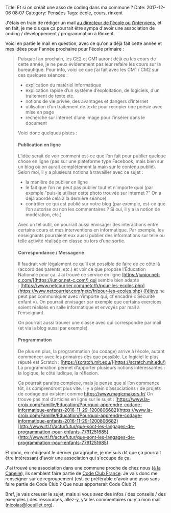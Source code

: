 Title: Et si on créait une asso de coding dans ma commune ?
Date: 2017-12-06 08:07
Category: Pensées
Tags: école, cours, rinxent

J'étais en train de rédiger un mail [au directeur de l'école où j'interviens]({filename}cours-dinformatique-en-ecole-primaire.md), et en fait, je me dis que ça pourrait être sympa d'avoir une association de coding / développement / programmation à Rinxent.

Voici en partie le mail en question, avec ce qu'on a déjà fait cette année et mes idées pour l'année prochaine pour l'école primaire :

> Puisque l’an prochain, les CE2 et CM1 auront déjà eu les cours de cette année, je ne peux évidemment pas leur refaire les cours sur la bureautique.
> Pour info, voici ce que j’ai fait avec les CM1 / CM2 sur ces quelques séances :
> * explication du matériel informatique
> * explication rapide d’un système d’exploitation, de logiciels, d’un traitement de texte etc.
> * notions de vie privée, des avantages et dangers d’internet
> * utilisation d’un traitement de texte pour recopier une poésie avec mise en page
> * recherche sur internet d’une image pour l’insérer dans le document
>
> Voici donc quelques pistes :
>
> #### Publication en ligne
>
> L’idée serait de voir comment est-ce que l’on fait pour publier quelque chose en ligne (pas sur une plateforme type Facebook, mais bien sur un blog où on aurait complètement la main sur le contenu publié).
> Selon moi, il y a plusieurs notions à travailler avec ce sujet :
>
> * la manière de publier en ligne
> * le fait que l’on ne peut pas publier tout et n’importe quoi (par exemple "puis-je utiliser cette photo trouvée sur Internet ?" On a déjà abordé cela à la dernière séance).
> * contrôler ce qui est publié sur notre blog (par exemple, est-ce que l’on autorise ou non les commentaires ? Si oui, il y a la notion de modération, etc.)
>
> Avec un tel outil, on pourrait aussi envisager des interactions entre certains cours et mes interventions en informatique. Par exemple, les enseignants pourraient eux aussi publier des informations sur telle ou telle activité réalisée en classe ou lors d’une sortie.
>
> #### Correspondance / Messagerie
>
> Il faudrait voir légalement ce qu’il est possible de faire de ce côté là (accord des parents, etc.) et voir ce que propose l’Éducation Nationale pour ça. J’ai trouvé ce service en ligne [https://junior.net-c.com/](https://junior.net-c.com/) qui semble bien adapté : [https://www.netcourrier.com/netc/fr/pour-les-ecoles.php](https://www.netcourrier.com/netc/fr/pour-les-ecoles.php) (l’élève ne peut pas communiquer avec n’importe qui, cf encadré « Sécurité enfant »).
> On pourrait envisager par exemple que certains exercices soient réalisés en salle informatique et envoyés par mail à l’enseignant.
>
> On pourrait aussi trouver une classe avec qui correspondre par mail (et via la blog aussi par exemple).
>
> #### Programmation
>
> De plus en plus, la programmation (ou codage) arrive à l’école, autant commencer avec les primaires dès que possible.
> Le logiciel le plus réputé est Scratch : [https://scratch.mit.edu/](https://scratch.mit.edu/)
> La programmation permet d’apporter plusieurs notions intéressantes : la logique, le côté ludique, la réflexion.
>
> Ça pourrait paraitre complexe, mais je pense que si l’on commence tôt, ils comprendront plus vite.
> Il y a plein d’associations / de projets de codage qui existent comme https://www.magicmakers.fr/
> On trouve pas mal d’articles en ligne sur le sujet :
> [https://www.la-croix.com/Famille/Education/Pourquoi-apprendre-codage-informatique-enfants-2016-11-29-1200806682](https://www.la-croix.com/Famille/Education/Pourquoi-apprendre-codage-informatique-enfants-2016-11-29-1200806682)
> [http://www.rtl.fr/actu/futur/que-sont-les-langages-de-programmation-pour-enfants-7791251685](http://www.rtl.fr/actu/futur/que-sont-les-langages-de-programmation-pour-enfants-7791251685)


Et donc, en rédigeant le dernier paragraphe, je me suis dit que ça pourrait être intéressant d'avoir une association qui s'occupe de ça.

J'ai trouvé une association dans une commune proche de chez nous ([à la Capelle](http://club-et-asso.lacapelleloisirs.com/code-club)), ils semblent faire partie de [Code Club France](http://www.codeclub.fr/index.php). Je vais donc me renseigner sur ce regroupement (est-ce préférable d'avoir une asso sans faire partie de Code Club ? Que nous apporterait Code Club ?)

Bref, je vais creuser le sujet, mais si vous avez des infos / des conseils / des exemples / des ressources, allez-y, y'a les commentaires ou y'a mon mail (nicolas@loeuillet.org).
